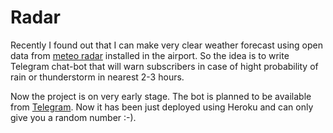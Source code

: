 # Radar

Recently I found out that I can make very clear weather forecast using open data from [meteo radar](http://radar.veg.by/kiev/) installed in the airport. So the idea is to write Telegram chat-bot that will warn subscribers in case of hight probability of rain or thunderstorm in nearest 2-3 hours.

Now the project is on very early stage. The bot is planned to be available from [Telegram](http://t.me/radarmet_bot). Now it has been just deployed using Heroku and can only give you a random number :-).
